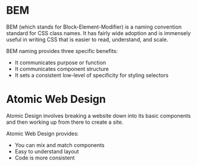 # BEM
BEM (which stands for Block-Element-Modifier) is a naming convention standard for CSS class names. It has fairly wide adoption and is immensely useful in writing CSS that is easier to read, understand, and scale.

BEM naming provides three specific benefits:

- It communicates purpose or function
- It communicates component structure
- It sets a consistent low-level of specificity for styling selectors


# Atomic Web Design

Atomic Design involves breaking a website down into its basic components and then working up from there to create a site.

Atomic Web Design provides:

- You can mix and match components
- Easy to understand layout
- Code is more consistent